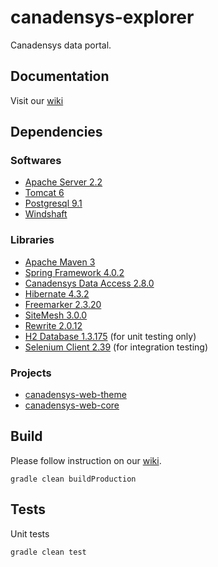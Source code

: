 canadensys-explorer
===================

Canadensys data portal.

Documentation
-------------
Visit our [wiki](https://github.com/Canadensys/canadensys-explorer/wiki)

Dependencies
------------
### Softwares
* [Apache Server 2.2](http://httpd.apache.org/)
* [Tomcat 6](http://tomcat.apache.org/)
* [Postgresql 9.1](http://www.postgresql.org/)
* [Windshaft](https://github.com/CartoDB/Windshaft)

### Libraries
* [Apache Maven 3](http://maven.apache.org/)
* [Spring Framework 4.0.2](http://www.springsource.org/spring-framework)
* [Canadensys Data Access 2.8.0](https://github.com/Canadensys/canadensys-data-access)
* [Hibernate 4.3.2](http://www.hibernate.org/)
* [Freemarker 2.3.20](http://freemarker.sourceforge.net/)
* [SiteMesh 3.0.0](https://github.com/sitemesh/sitemesh3/)
* [Rewrite 2.0.12](https://github.com/ocpsoft/rewrite)
* [H2 Database 1.3.175](http://www.h2database.com) (for unit testing only)
* [Selenium Client 2.39](http://docs.seleniumhq.org/download/) (for integration testing)

### Projects
* [canadensys-web-theme](https://github.com/Canadensys/canadensys-web-theme)
* [canadensys-web-core](https://github.com/Canadensys/canadensys-web-core)

Build
-----
Please follow instruction on our [wiki](https://github.com/Canadensys/canadensys-explorer/wiki).
```
gradle clean buildProduction
```

Tests
-----
Unit tests

```
gradle clean test
```
